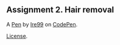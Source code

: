 Assignment 2. Hair removal
--------------------------


A [Pen](https://codepen.io/ire99/pen/gOXymLw) by [Ire99](https://codepen.io/ire99) on [CodePen](https://codepen.io).

[License](https://codepen.io/license/pen/gOXymLw).